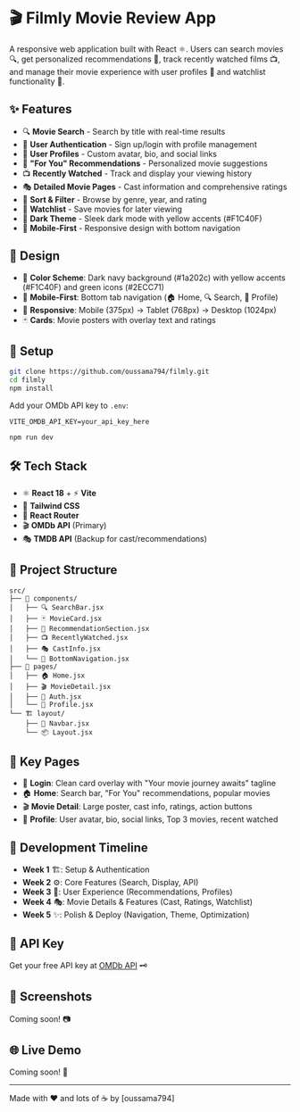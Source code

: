 # 🎬 Filmly Movie Review App

A responsive web application built with React ⚛️. Users can search movies 🔍, get personalized recommendations 🎯, track recently watched films 📺, and manage their movie experience with user profiles 👤 and watchlist functionality 📝.

## ✨ Features

- 🔍 **Movie Search** - Search by title with real-time results
- 🔐 **User Authentication** - Sign up/login with profile management
- 👤 **User Profiles** - Custom avatar, bio, and social links
- 🎯 **"For You" Recommendations** - Personalized movie suggestions
- 📺 **Recently Watched** - Track and display your viewing history
- 🎭 **Detailed Movie Pages** - Cast information and comprehensive ratings
- 🔧 **Sort & Filter** - Browse by genre, year, and rating
- 📝 **Watchlist** - Save movies for later viewing
- 🌙 **Dark Theme** - Sleek dark mode with yellow accents (#F1C40F)
- 📱 **Mobile-First** - Responsive design with bottom navigation

## 🎨 Design

- 🎨 **Color Scheme**: Dark navy background (#1a202c) with yellow accents (#F1C40F) and green icons (#2ECC71)
- 📱 **Mobile-First**: Bottom tab navigation (🏠 Home, 🔍 Search, 👤 Profile)
- 📐 **Responsive**: Mobile (375px) → Tablet (768px) → Desktop (1024px)
- 🃏 **Cards**: Movie posters with overlay text and ratings

## 🚀 Setup

```bash
git clone https://github.com/oussama794/filmly.git
cd filmly
npm install
```
Add your OMDb API key to `.env`:
```
VITE_OMDB_API_KEY=your_api_key_here 
```

```bash
npm run dev
```

## 🛠️ Tech Stack

- ⚛️ **React 18** + ⚡ **Vite**
- 🎨 **Tailwind CSS**
- 🧭 **React Router**
- 🎬 **OMDb API** (Primary)
- 🎭 **TMDB API** (Backup for cast/recommendations)

## 📁 Project Structure

```
src/
├── 🧩 components/
│   ├── 🔍 SearchBar.jsx
│   ├── 🃏 MovieCard.jsx
│   ├── 🎯 RecommendationSection.jsx
│   ├── 📺 RecentlyWatched.jsx
│   ├── 🎭 CastInfo.jsx
│   └── 🧭 BottomNavigation.jsx
├── 📄 pages/
│   ├── 🏠 Home.jsx
│   ├── 🎬 MovieDetail.jsx
│   ├── 🔐 Auth.jsx
│   └── 👤 Profile.jsx
└── 🏗️ layout/
    ├── 🧭 Navbar.jsx
    └── 📦 Layout.jsx
```

## 📱 Key Pages

- 🔐 **Login**: Clean card overlay with "Your movie journey awaits" tagline
- 🏠 **Home**: Search bar, "For You" recommendations, popular movies
- 🎬 **Movie Detail**: Large poster, cast info, ratings, action buttons
- 👤 **Profile**: User avatar, bio, social links, Top 3 movies, recent watched

## 📅 Development Timeline

- **Week 1** 🏗️: Setup & Authentication
- **Week 2** ⚙️: Core Features (Search, Display, API)
- **Week 3** 🎯: User Experience (Recommendations, Profiles)
- **Week 4** 🎭: Movie Details & Features (Cast, Ratings, Watchlist)
- **Week 5** ✨: Polish & Deploy (Navigation, Theme, Optimization)

## 🔗 API Key

Get your free API key at [OMDb API](https://www.omdbapi.com/apikey.aspx) 🗝️

## 📸 Screenshots

Coming soon! 📷

## 🌐 Live Demo

Coming soon! 🚀

---

Made with ❤️ and lots of ☕ by [oussama794]